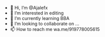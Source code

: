 - 👋 Hi, I’m @Ajalefx
- 👀 I’m interested in editing
- 🌱 I’m currently learning BBA
- 💞️ I’m looking to collaborate on ...
- 📫 How to reach me wa.me/919778005615

<!---
Ajalefx/Ajalefx is a ✨ special ✨ repository because its `README.md` (this file) appears on your GitHub profile.
You can click the Preview link to take a look at your changes.
--->
